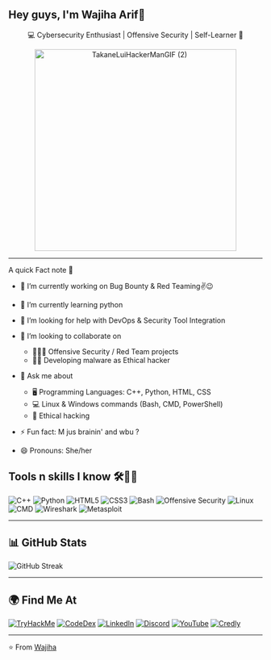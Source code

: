 ##  Hey guys, I'm Wajiha Arif👋


<div align="center">
  
💻 Cybersecurity Enthusiast | Offensive Security | Self-Learner 🚀  

<img src="https://github.com/user-attachments/assets/6f19bc2d-d83a-4700-bff9-274ef170fd19" alt="TakaneLuiHackerManGIF (2)" width="400"/>

</div>

---
A quick Fact note 💫

- 🔭 I’m currently working on Bug Bounty & Red Teaming✌😉 

- 🌱 I’m currently learning python

- 🤔 I’m looking for help with DevOps & Security Tool Integration 

- 👯 I’m looking to collaborate on

  - 👩🏻‍💻 Offensive Security / Red Team projects
  - ✌🏻 Developing malware as Ethical hacker

- 💬 Ask me about

  - 🖥 Programming Languages: C++, Python, HTML, CSS
  - 💻 Linux & Windows commands (Bash, CMD, PowerShell)
  - 🔐 Ethical hacking

- ⚡ Fun fact: M jus brainin' and wbu ?

- 😄 Pronouns: She/her 


## Tools n skills I know 🛠✌🏻

![C++](https://img.shields.io/badge/C++-00599C?style=for-the-badge&logo=cplusplus&logoColor=white)  ![Python](https://img.shields.io/badge/Python-14354C?style=for-the-badge&logo=python&logoColor=white)   ![HTML5](https://img.shields.io/badge/HTML5-E34F26?style=for-the-badge&logo=html5&logoColor=white)   ![CSS3](https://img.shields.io/badge/CSS3-1572B6?style=for-the-badge&logo=css3&logoColor=white)   ![Bash](https://img.shields.io/badge/Bash-4EAA25?style=for-the-badge&logo=gnu-bash&logoColor=white)   ![Offensive Security](https://img.shields.io/badge/Offensive_Security-000000?style=for-the-badge&logo=security&logoColor=white)   ![Linux](https://img.shields.io/badge/Linux-FCC624?style=for-the-badge&logo=linux&logoColor=black)   ![CMD](https://img.shields.io/badge/CMD-0078D6?style=for-the-badge&logo=windows&logoColor=white)   ![Wireshark](https://img.shields.io/badge/Wireshark-1679A7?style=for-the-badge&logo=wireshark&logoColor=white)   ![Metasploit](https://img.shields.io/badge/Metasploit-FF5722?style=for-the-badge&logo=metasploit&logoColor=white)  


---

## 📊 GitHub Stats  

![GitHub Streak](https://streak-stats.demolab.com?user=Crypto-Void787&theme=radical)  

---

## 🌍 Find Me At  

[![TryHackMe](https://img.shields.io/badge/TryHackMe-FF9900?style=for-the-badge&logo=tryhackme&logoColor=white)](https://tryhackme.com/p/hackrgirl) [![CodeDex](https://img.shields.io/badge/CodeDex-0099FF?style=for-the-badge&logo=codepen&logoColor=white)](https://www.codedex.io/@baddii) [![LinkedIn](https://img.shields.io/badge/LinkedIn-0077B5?style=for-the-badge&logo=linkedin&logoColor=white)](https://www.linkedin.com/in/wajiha-arif/) [![Discord](https://img.shields.io/badge/Discord-7289DA?style=for-the-badge&logo=discord&logoColor=white)](https://discord.com/users/Bit_Baddiee)  [![YouTube](https://img.shields.io/badge/YouTube-FF0000?style=for-the-badge&logo=youtube&logoColor=white)](https://www.youtube.com/@Zeroday_overload) [![Credly](https://img.shields.io/badge/Credly-3B99FC?style=for-the-badge&logo=credly&logoColor=white)](https://www.credly.com/users/wajiha-arif787)


---

⭐️ From [Wajiha](https://github.com/Crypto-Void787)  
